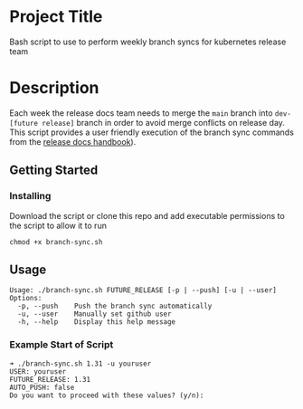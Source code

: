# Project Title

Bash script to use to perform weekly branch syncs for kubernetes release team

# Description

Each week the release docs team needs to merge the `main` branch into `dev-[future release]` branch in order to avoid merge conflicts on release day. This script provides a user friendly execution of the branch sync commands from the [release docs handbook](https://github.com/kubernetes/sig-release/blob/b51237ddb556bb6d24e43d7424e55cb9e66694d5/release-team/role-handbooks/docs/Release-Timeline.md#maintain-the-current-and-upcoming-dev-branch)).

## Getting Started

### Installing

Download the script or clone this repo and add executable permissions to the script to allow it to run
```
chmod +x branch-sync.sh
```

## Usage
```
Usage: ./branch-sync.sh FUTURE_RELEASE [-p | --push] [-u | --user]
Options:
  -p, --push    Push the branch sync automatically
  -u, --user    Manually set github user
  -h, --help    Display this help message
```

### Example Start of Script

```
➜ ./branch-sync.sh 1.31 -u youruser   
USER: youruser
FUTURE_RELEASE: 1.31
AUTO_PUSH: false
Do you want to proceed with these values? (y/n):
```
